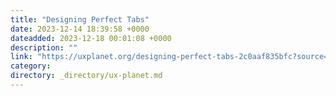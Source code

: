 ```yaml
---
title: "Designing Perfect Tabs"
date: 2023-12-14 18:39:58 +0000
dateadded: 2023-12-18 00:01:08 +0000
description: ""
link: "https://uxplanet.org/designing-perfect-tabs-2c0aaf835bfc?source=rss----819cc2aaeee0---4"
category:
directory: _directory/ux-planet.md
---
```

